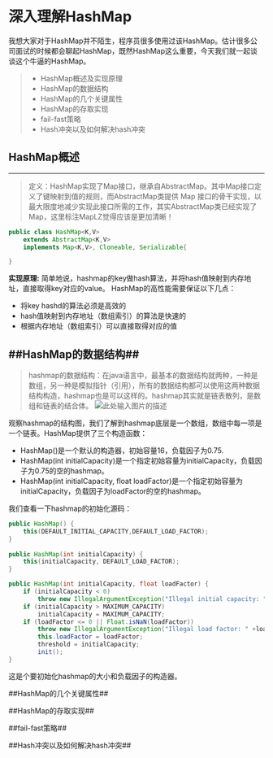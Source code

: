 # 深入理解HashMap
我想大家对于HashMap并不陌生，程序员很多使用过该HashMap。估计很多公司面试的时候都会聊起HashMap，既然HashMap这么重要，今天我们就一起谈谈这个牛逼的HashMap。
>* HashMap概述及实现原理
>* HashMap的数据结构
>* HashMap的几个关键属性
>* HashMap的存取实现
>* fail-fast策略
>* Hash冲突以及如何解决hash冲突

## HashMap概述 ##
---
>定义：HashMap实现了Map接口，继承自AbstractMap。其中Map接口定义了键映射到值的规则，而AbstractMap类提供 Map 接口的骨干实现，以最大限度地减少实现此接口所需的工作，其实AbstractMap类已经实现了Map，这里标注MapLZ觉得应该是更加清晰！

```java 
public class HashMap<K,V>
    extends AbstractMap<K,V>
    implements Map<K,V>, Cloneable, Serializable{

}
```
**实现原理:**
简单地说，hashmap的key做hash算法，并将hash值映射到内存地址，直接取得key对应的value。
HashMap的高性能需要保证以下几点：

- 将key hashd的算法必须是高效的
- hash值映射到内存地址（数组索引）的算法是快速的
- 根据内存地址（数组索引）可以直接取得对应的值

##HashMap的数据结构##
-------
>hashmap的数据结构：在java语言中，最基本的数据结构就两种，一种是数组，另一种是模拟指针（引用），所有的数据结构都可以使用这两种数据结构构造，hashmap也是可以这样的。hashmap其实就是链表散列，是数组和链表的结合体。
![此处输入图片的描述][1]

观察hashmap的结构图，我们了解到hashmap底层是一个数组，数组中每一项是一个链表。HashMap提供了三个构造函数：

- HashMap()是一个默认的构造器，初始容量16，负载因子为0.75.
- HashMap(int initialCapacity)是一个指定初始容量为initialCapacity，负载因子为0.75的空的hashmap。
- HashMap(int initialCapacity, float loadFactor)是一个指定初始容量为initialCapacity，负载因子为loadFactor的空的hashmap。

我们查看一下hashmap的初始化源码：
```java
public HashMap() {
    this(DEFAULT_INITIAL_CAPACITY,DEFAULT_LOAD_FACTOR);
}
  
public HashMap(int initialCapacity) {
    this(initialCapacity, DEFAULT_LOAD_FACTOR);
}

public HashMap(int initialCapacity, float loadFactor) {
    if (initialCapacity < 0)
        throw new IllegalArgumentException("Illegal initial capacity: " +initialCapacity);
    if (initialCapacity > MAXIMUM_CAPACITY)
        initialCapacity = MAXIMUM_CAPACITY;
    if (loadFactor <= 0 || Float.isNaN(loadFactor))
        throw new IllegalArgumentException("Illegal load factor: " +loadFactor);
        this.loadFactor = loadFactor;
        threshold = initialCapacity;
        init();
}
```
这是个要初始化hashmap的大小和负载因子的构造器。

##HashMap的几个关键属性##



##HashMap的存取实现##



##fail-fast策略##


##Hash冲突以及如何解决hash冲突##



  [1]: http://dl.iteye.com/upload/picture/pic/63364/042032ea-6f15-3428-bfb4-b3b1460769a7.jpg